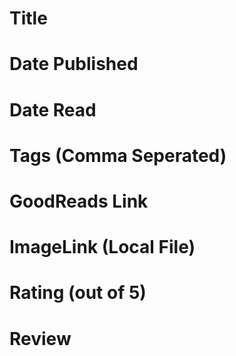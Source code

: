 # Title

# Date Published

# Date Read

# Tags (Comma Seperated)

# GoodReads Link

# ImageLink (Local File)

# Rating (out of 5)

# Review
